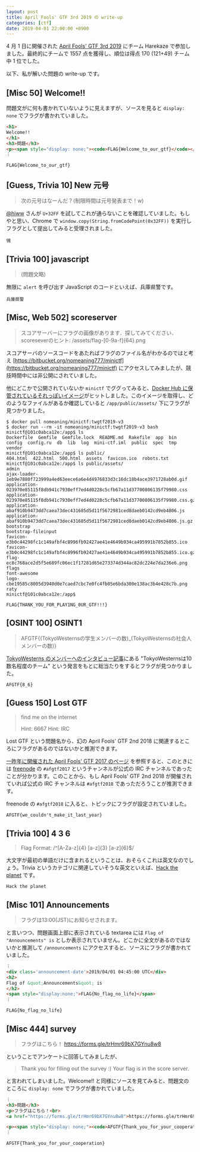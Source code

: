 ```yaml
---
layout: post
title: April Fools' GTF 3rd 2019 の write-up
categories: [ctf]
date: 2019-04-01 22:00:00 +0900
---
```


4 月 1 日に開催された [April Fools' GTF 3rd 2019](http://easterns.kyoto.aka.westerns.tokyo/) にチーム Harekaze で参加しました。最終的にチームで 1557 点を獲得し、順位は得点 170 (121+49) チーム中 1 位でした。

以下、私が解いた問題の write-up です。

## [Misc 50] Welcome!!
問題文がに何も書かれていないように見えますが、ソースを見ると `display: none` でフラグが書かれていました。

```html
<h1>
Welcome!!
</h1>
<h3>問題</h3>
<p><span style="display: none;"><code>FLAG{Welcome_to_our_gtf}</code></span></p>
︙
```

```
FLAG{Welcome_to_our_gtf}
```

## [Guess, Trivia 10] New 元号
> 次の元号はなーんだ？(制限時間は元号発表まで！w)

[@hiww](https://twitter.com/hiww) さんが `U+32FF` を試してこれが通らないことを確認していました。もしやと思い、Chrome で `window.copy(String.fromCodePoint(0x32FF))` を実行しフラグとして提出してみると受理されました。

```
㋿
```

## [Trivia 100] javascript
> (問題文略)

無限に `alert` を呼び出す JavaScript のコードといえば、兵庫県警です。

```
兵庫県警
```

## [Misc, Web 502] scoreserver
> スコアサーバーにフラグの画像があります．探してみてください．
> scoreseverのヒント: \/assets\/flag-[0-9a-f]{64}.png

スコアサーバのソースコードをあたればフラグのファイル名がわかるのではと考え [https://bitbucket.org/nomeaning777/minictf](https://bitbucket.org/nomeaning777/minictf) にアクセスしてみましたが、競技時間中には非公開にされていました。

他にどこかで公開されていないか `minictf` でググってみると、[Docker Hub に保管されているそれっぽいイメージ](https://hub.docker.com/r/nomeaning/minictf/tags)がヒットしました。このイメージを取得し、どのようなファイルがあるか確認していると `/app/public/assets/` 下にフラグが見つかりました。

```
$ docker pull nomeaning/minictf:twgtf2019-v3
$ docker run --rm -it nomeaning/minictf:twgtf2019-v3 bash
minictf@101c0abca12e:/app$ ls
Dockerfile  Gemfile  Gemfile.lock  README.md  Rakefile  app  bin  config  config.ru  db  lib  log  mini-ctf.iml  public  spec  tmp  vendor
minictf@101c0abca12e:/app$ ls public/
404.html  422.html  500.html  assets  favicon.ico  robots.txt
minictf@101c0abca12e:/app$ ls public/assets/
admin
ajax-loader-1eb9e7880f723999a4ed63eece6a6e4d4976833d3c16dc18b4ace3971728ab0d.gif
application-023970e85115f8db941c7930eff7ed4d0228c5cfb67a11d37700806135f79980.css
application-023970e85115f8db941c7930eff7ed4d0228c5cfb67a11d37700806135f79980.css.gz
application-abaf910b9473dd7caea73dec431685d5d11f5672981ced8daeb0142cd9eb4806.js
application-abaf910b9473dd7caea73dec431685d5d11f5672981ced8daeb0142cd9eb4806.js.gz
bootstrap
bootstrap-fileinput
favicon-e3b0c44298fc1c149afbf4c8996fb92427ae41e4649b934ca495991b7852b855.ico
favicon-e3b0c44298fc1c149afbf4c8996fb92427ae41e4649b934ca495991b7852b855.ico.gz
flag-ec8c768ace2d5f5e689fc06ec1f17281d65e273374d344ac82dc224e7da236e6.png
flags
font-awesome
logo-cbe19585c8005d3940d0e7caed7cbc7e0fc4fb05e6bda300e138ac3b4e428c7b.png
raty
minictf@101c0abca12e:/app$
```

```
FLAG{THANK_YOU_FOR_PLAY1NG_0UR_GTF!!!}
```

## [OSINT 100] OSINT1
> AFGTF{(TokyoWesternsの学生メンバーの数)_(TokyoWesternsの社会人メンバーの数)}

[TokyoWesterns のメンバーへのインタビュー記事](https://thinkit.co.jp/article/15737)にある "TokyoWesternsは10数名程度のチーム" という発言をもとに総当たりをするとフラグが見つかりました。

```
AFGTF{8_6}
```

## [Guess 150] Lost GTF
> find me on the internet
> 
> Hint: 6667
> Hint: IRC

Lost GTF という問題名から、幻の April Fools' GTF 2nd 2018 に関連するところにフラグがあるのではないかと推測できます。

[一昨年に開催された April Fools' GTF 2017 のページ](https://tokyowesterns.github.io/gtf2017/) を参照すると、このときには [freenode](https://freenode.net/) の `#afgtf2017` というチャンネルが公式の IRC チャンネルであったことが分かります。このことから、もし April Fools' GTF 2nd 2018 が開催されていれば公式の IRC チャンネルは `#afgtf2018` であっただろうことが推測できます。

freenode の `#afgtf2018` に入ると、トピックにフラグが設定されていました。

```
AFGTF{we_couldn't_make_it_last_year}
```

## [Trivia 100] 4 3 6
> Flag Format: /^[A-Za-z]{4} [a-z]{3} [a-z]{6}$/

大文字が最初の単語だけに含まれるということは、おそらくこれは英文なのでしょう。Trivia というカテゴリに関連していそうな英文といえば、[Hack the planet](https://emeth.jp/diary/?p=28) です。

```
Hack the planet
```

## [Misc 101] Announcements
> フラグは13:00(JST)にお知らせされます。

と言いつつ、問題画面上部に表示されている textarea には `Flag of "Announcements" is` としか表示されていません。どこかに全文があるのではないかと推測して `/announcements` にアクセスすると、ソースにフラグが書かれていました。

```html
︙
<div class='announcement-date'>2019/04/01 04:45:00 UTC</div>
<h2>
Flag of &quot;Announcements&quot; is 
</h2>
<span style="display:none;">FLAG{No_flag_no_life}</span>
︙
```

```
FLAG{No_flag_no_life}
```

## [Misc 444] survey
> フラグはこちら！
> https://forms.gle/trHmr69bX7GYnu8w8

ということでアンケートに回答してみましたが、

> Thank you for filling out the survey :)
> Your flag is in the score server.

と言われてしまいました。Welcome!! と同様にソースを見てみると、問題文のところに `display: none` でフラグが書かれていました。

```html
︙
<h3>問題</h3>
<p>フラグはこちら！<br>
<a href="https://forms.gle/trHmr69bX7GYnu8w8">https://forms.gle/trHmr69bX7GYnu8w8</a></p>

<p><span style="display: none;"><code>AFGTF{Thank_you_for_your_cooperation}</code></span></p>
︙
```

```
AFGTF{Thank_you_for_your_cooperation}
```